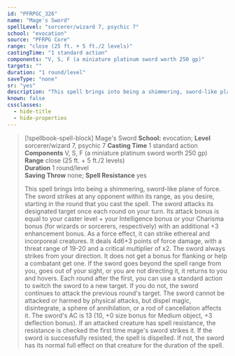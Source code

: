 ```yaml
---
id: "PFRPGC_326"
name: "Mage's Sword"
spellLevel: "sorcerer/wizard 7, psychic 7"
school: "evocation"
source: "PFRPG Core"
range: "close (25 ft. + 5 ft./2 levels)"
castingTime: "1 standard action"
components: "V, S, F (a miniature platinum sword worth 250 gp)"
targets: ""
duration: "1 round/level"
saveType: "none"
sr: "yes"
description: "This spell brings into being a shimmering, sword-like plane of force. The sword strikes at any opponent within its range, as you desire, starting in the round that you cast the spell. The sword attacks its designated target once each round on your turn. Its attack bonus is equal to your caster level + your Intelligence bonus or your Charisma bonus (for wizards or sorcerers, respectively) with an additional +3 enhancement bonus. As a force effect, it can strike ethereal and incorporeal creatures. It deals 4d6+3 points of force damage, with a threat range of 19-20 and a critical multiplier of x2.  The sword always strikes from your direction. It does not get a bonus for flanking or help a combatant get one. If the sword goes beyond the spell range from you, goes out of your sight, or you are not directing it, it returns to you and hovers.  Each round after the first, you can use a standard action to switch the sword to a new target. If you do not, the sword continues to attack the previous round's target.  The sword cannot be attacked or harmed by physical attacks, but dispel magic, disintegrate, a sphere of annihilation, or a rod of cancellation affects it. The sword's AC is 13 (10, +0 size bonus for Medium object, +3 deflection bonus).  If an attacked creature has spell resistance, the resistance is checked the first time mage's sword strikes it. If the sword is successfully resisted, the spell is dispelled. If not, the sword has its normal full effect on that creature for the duration of the spell."
known: false
cssclasses:
  - hide-title
  - hide-properties
---
```


> [!spellbook-spell-block] Mage's Sword
> **School:** evocation; **Level** sorcerer/wizard 7, psychic 7
> **Casting Time** 1 standard action  
> **Components** V, S, F (a miniature platinum sword worth 250 gp)  
> **Range** close (25 ft. + 5 ft./2 levels)  
> **Duration** 1 round/level  
> **Saving Throw** none; **Spell Resistance** yes
> 
> This spell brings into being a shimmering, sword-like plane of force. The sword strikes at any opponent within its range, as you desire, starting in the round that you cast the spell. The sword attacks its designated target once each round on your turn. Its attack bonus is equal to your caster level + your Intelligence bonus or your Charisma bonus (for wizards or sorcerers, respectively) with an additional +3 enhancement bonus. As a force effect, it can strike ethereal and incorporeal creatures. It deals 4d6+3 points of force damage, with a threat range of 19-20 and a critical multiplier of x2.  The sword always strikes from your direction. It does not get a bonus for flanking or help a combatant get one. If the sword goes beyond the spell range from you, goes out of your sight, or you are not directing it, it returns to you and hovers.  Each round after the first, you can use a standard action to switch the sword to a new target. If you do not, the sword continues to attack the previous round's target.  The sword cannot be attacked or harmed by physical attacks, but dispel magic, disintegrate, a sphere of annihilation, or a rod of cancellation affects it. The sword's AC is 13 (10, +0 size bonus for Medium object, +3 deflection bonus).  If an attacked creature has spell resistance, the resistance is checked the first time mage's sword strikes it. If the sword is successfully resisted, the spell is dispelled. If not, the sword has its normal full effect on that creature for the duration of the spell.
